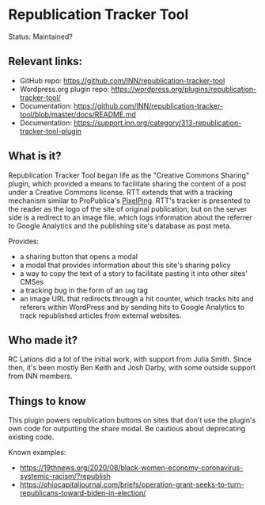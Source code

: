 # Republication Tracker Tool

Status: Maintained?

## Relevant links:

- GitHub repo: https://github.com/INN/republication-tracker-tool
- Wordpress.org plugin repo: https://wordpress.org/plugins/republication-tracker-tool/
- Documentation: https://github.com/INN/republication-tracker-tool/blob/master/docs/README.md
- Documentation: https://support.inn.org/category/313-republication-tracker-tool-plugin


## What is it?

Republication Tracker Tool began life as the "Creative Commons Sharing" plugin, which provided a means to facilitate sharing the content of a post under a Creative Commons license. RTT extends that with a tracking mechanism similar to ProPublica's [PixelPing](https://www.propublica.org/pixelping). RTT's tracker is presented to the reader as the logo of the site of original publication, but on the server side is a redirect to an image file, which logs information about the referrer to Google Analytics and the publishing site's database as post meta.

Provides:
- a sharing button that opens a modal
- a modal that provides information about this site's sharing policy
- a way to copy the text of a story to facilitate pasting it into other sites' CMSes
- a tracking bug in the form of an `img` tag
- an image URL that redirects through a hit counter, which tracks hits and referers within WordPress and by sending hits to Google Analytics to track republished articles from external websites.


## Who made it?

RC Lations did a lot of the initial work, with support from Julia Smith. Since then, it's been mostly Ben Keith and Josh Darby, with some outside support from INN members.

## Things to know

This plugin powers republication buttons on sites that don't use the plugin's own code for outputting the share modal. Be cautious about deprecating existing code.

Known examples:

- https://19thnews.org/2020/08/black-women-economy-coronavirus-systemic-racism/?republish
- https://ohiocapitaljournal.com/briefs/operation-grant-seeks-to-turn-republicans-toward-biden-in-election/
